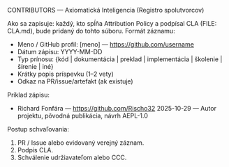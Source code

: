 CONTRIBUTORS — Axiomatická Inteligencia (Registro spolutvorcov)

Ako sa zapisuje: každý, kto spĺňa Attribution Policy a podpísal CLA (FILE: CLA.md), bude pridaný do tohto súboru.
Formát záznamu:
- Meno / GitHub profil: [meno] — https://github.com/username
- Dátum zápisu: YYYY-MM-DD
- Typ prínosu: {kód | dokumentácia | preklad | implementácia | školenie | šírenie | iné}
- Krátky popis príspevku (1–2 vety)
- Odkaz na PR/issue/artefakt (ak existuje)

Príklad zápisu:
- Richard Fonfára — https://github.com/Rischo32
  2025-10-29 — Autor projektu, pôvodná publikácia, návrh AEPL-1.0

Postup schvaľovania:
1. PR / Issue alebo evidovaný verejný záznam.
2. Podpis CLA.
3. Schválenie udržiavateľom alebo CCC.
